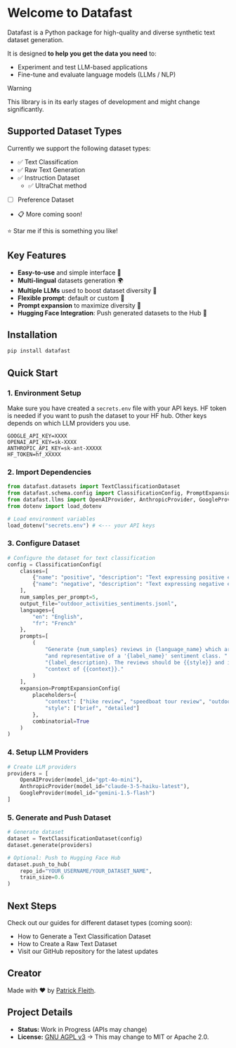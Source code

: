 # Welcome to Datafast

Datafast is a Python package for high-quality and diverse synthetic text dataset generation. 

It is designed **to help you get the data you need** to:

* Experiment and test LLM-based applications
* Fine-tune and evaluate language models (LLMs / NLP)

> [!WARNING]
> This library is in its early stages of development and might change significantly.

## Supported Dataset Types

Currently we support the following dataset types:

- ✅ Text Classification
- ✅ Raw Text Generation
- ✅ Instruction Dataset
    - ✅  UltraChat method
- [ ] Preference Dataset
- 📋 More coming soon!

⭐️ Star me if this is something you like!  

## Key Features

* **Easy-to-use** and simple interface 🚀
* **Multi-lingual** datasets generation 🌍
* **Multiple LLMs** used to boost dataset diversity 🤖
* **Flexible prompt**: default or custom 📝
* **Prompt expansion** to maximize diversity 🔄
* **Hugging Face Integration**: Push generated datasets to the Hub 🤗

## Installation
```bash
pip install datafast
```

## Quick Start

### 1. Environment Setup

Make sure you have created a `secrets.env` file with your API keys.
HF token is needed if you want to push the dataset to your HF hub.
Other keys depends on which LLM providers you use.
```
GOOGLE_API_KEY=XXXX
OPENAI_API_KEY=sk-XXXX
ANTHROPIC_API_KEY=sk-ant-XXXXX
HF_TOKEN=hf_XXXXX
```

### 2. Import Dependencies
```python
from datafast.datasets import TextClassificationDataset
from datafast.schema.config import ClassificationConfig, PromptExpansionConfig
from datafast.llms import OpenAIProvider, AnthropicProvider, GoogleProvider
from dotenv import load_dotenv

# Load environment variables
load_dotenv("secrets.env") # <--- your API keys
```

### 3. Configure Dataset
```python
# Configure the dataset for text classification
config = ClassificationConfig(
    classes=[
        {"name": "positive", "description": "Text expressing positive emotions or approval"},
        {"name": "negative", "description": "Text expressing negative emotions or criticism"}
    ],
    num_samples_per_prompt=5,
    output_file="outdoor_activities_sentiments.jsonl",
    languages={
        "en": "English", 
        "fr": "French"
    },
    prompts=[
        (
            "Generate {num_samples} reviews in {language_name} which are diverse "
            "and representative of a '{label_name}' sentiment class. "
            "{label_description}. The reviews should be {{style}} and in the "
            "context of {{context}}."
        )
    ],
    expansion=PromptExpansionConfig(
        placeholders={
            "context": ["hike review", "speedboat tour review", "outdoor climbing experience"],
            "style": ["brief", "detailed"]
        },
        combinatorial=True
    )
)
```

### 4. Setup LLM Providers
```python
# Create LLM providers
providers = [
    OpenAIProvider(model_id="gpt-4o-mini"),
    AnthropicProvider(model_id="claude-3-5-haiku-latest"),
    GoogleProvider(model_id="gemini-1.5-flash")
]
```

### 5. Generate and Push Dataset
```python
# Generate dataset
dataset = TextClassificationDataset(config)
dataset.generate(providers)

# Optional: Push to Hugging Face Hub
dataset.push_to_hub(
    repo_id="YOUR_USERNAME/YOUR_DATASET_NAME",
    train_size=0.6
)
```

## Next Steps

Check out our guides for different dataset types (coming soon):

* How to Generate a Text Classification Dataset
* How to Create a Raw Text Dataset
* Visit our GitHub repository for the latest updates

## Creator

Made with ❤️ by [Patrick Fleith](https://www.linkedin.com/in/patrick-fleith/).

## Project Details
- **Status:** Work in Progress (APIs may change)
- **License:** [GNU AGPL v3](LICENSE) -> This may change to MIT or Apache 2.0.
